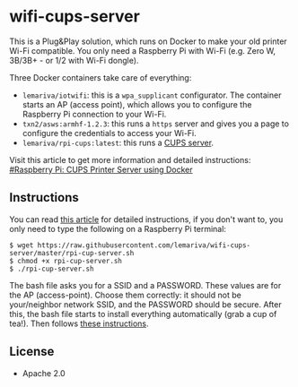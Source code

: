 # wifi-cups-server
This is a Plug&Play solution, which runs on Docker to make your old printer Wi-Fi compatible. You only need a Raspberry Pi with Wi-Fi (e.g. Zero W, 3B/3B+ - or 1/2 with Wi-Fi dongle). 

Three Docker containers take care of everything:
* `lemariva/iotwifi`: this is a `wpa_supplicant` configurator. The container starts an AP (access point), which allows you to configure the Raspberry Pi connection to your Wi-Fi.
* `txn2/asws:armhf-1.2.3`: this runs a `https` server and gives you a page to configure the credentials to access your Wi-Fi. 
* `lemariva/rpi-cups:latest`: this runs a [CUPS server](https://de.wikipedia.org/wiki/Common_Unix_Printing_System).

Visit this article to get more information and detailed instructions: [#Raspberry Pi: CUPS Printer Server using Docker](https://lemariva.com/blog/2019/02/raspberry-pi-cups-printer-server-using-docker)

## Instructions
You can read [this article](https://lemariva.com/blog/2019/02/raspberry-pi-cups-printer-server-using-docker) for detailed instructions, if you don't want to, you only need to type the following on a Raspberry Pi terminal:
```shell
$ wget https://raw.githubusercontent.com/lemariva/wifi-cups-server/master/rpi-cup-server.sh
$ chmod +x rpi-cup-server.sh
$ ./rpi-cup-server.sh
```
 The bash file asks you for a SSID and a PASSWORD. These values are for the AP (access-point). Choose them correctly: it should not be your/neighbor network SSID, and the PASSWORD should be secure. After this, the bash file starts to install everything automatically (grab a cup of tea!).
 Then follows [these instructions](https://lemariva.com/blog/2019/02/raspberry-pi-cups-printer-server-using-docker#how-to-use-the-rpi-cups-server-370867).

 ## License
* Apache 2.0